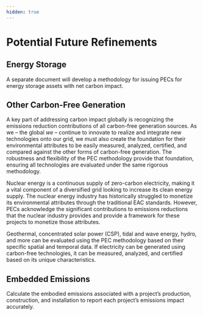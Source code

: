 ```yaml
---
hidden: true
---
```


# Potential Future Refinements

## Energy Storage

A separate document will develop a methodology for issuing PECs for energy storage assets with net carbon impact.

## Other Carbon-Free Generation

A key part of addressing carbon impact globally is recognizing the emissions reduction contributions of all carbon-free generation sources. As we – the global _we_ – continue to innovate to realize and integrate new technologies onto our grid, we must also create the foundation for their environmental attributes to be easily measured, analyzed, certified, and compared against the other forms of carbon-free generation. The robustness and flexibility of the PEC methodology provide that foundation, ensuring all technologies are evaluated under the same rigorous methodology.

Nuclear energy is a continuous supply of zero-carbon electricity, making it a vital component of a diversified grid looking to increase its clean energy supply. The nuclear energy industry has historically struggled to monetize its environmental attributes through the traditional EAC standards. However, PECs acknowledge the significant contributions to emissions reductions that the nuclear industry provides and provide a framework for these projects to monetize those attributes.

Geothermal, concentrated solar power (CSP), tidal and wave energy, hydro, and more can be evaluated using the PEC methodology based on their specific spatial and temporal data. If electricity can be generated using carbon-free technologies, it can be measured, analyzed, and certified based on its unique characteristics.

## &#x20;Embedded Emissions

Calculate the embodied emissions associated with a project’s production, construction, and installation to report each project’s emissions impact accurately.
